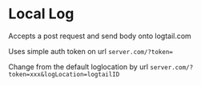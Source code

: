 # Local Log

Accepts a post request and send body onto logtail.com

Uses simple auth token on url
`server.com/?token=`

Change from the default loglocation by url
`server.com/?token=xxx&logLocation=logtailID`
